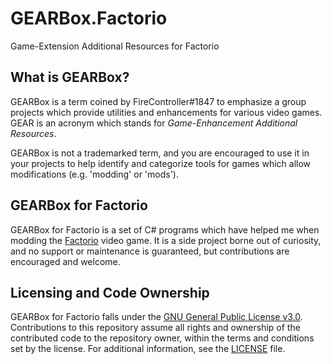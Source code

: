 # GEARBox.Factorio

Game-Extension Additional Resources for Factorio

## What is GEARBox?

GEARBox is a term coined by FireController#1847 to emphasize a group projects which provide utilities and enhancements for various video games. GEAR is an acronym which stands for *Game-Enhancement Additional Resources*.

GEARBox is not a trademarked term, and you are encouraged to use it in your projects to help identify and categorize tools for games which allow modifications (e.g. 'modding' or 'mods').

## GEARBox for Factorio

GEARBox for Factorio is a set of C# programs which have helped me when modding the [Factorio](https://store.steampowered.com/app/427520/Factorio/) video game. It is a side project borne out of curiosity, and no support or maintenance is guaranteed, but contributions are encouraged and welcome.

## Licensing and Code Ownership

GEARBox for Factorio falls under the [GNU General Public License v3.0](https://opensource.org/license/gpl-3-0). Contributions to this repository assume all rights and ownership of the contributed code to the repository owner, within the terms and conditions set by the license. For additional information, see the [LICENSE](./LICENSE) file.
